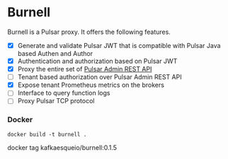 # Burnell

Burnell is a Pulsar proxy. It offers the following features.

- [x] Generate and validate Pulsar JWT that is compatible with Pulsar Java based Authen and Author
- [x] Authentication and authorization based on Pulsar JWT
- [x] Proxy the entire set of [Pulsar Admin REST API](https://pulsar.apache.org/admin-rest-api/)
- [ ] Tenant based authorization over Pulsar Admin REST API
- [x] Expose tenant Prometheus metrics on the brokers
- [ ] Interface to query function logs
- [ ] Proxy Pulsar TCP protocol

### Docker

```
docker build -t burnell .
```

docker tag kafkaesqueio/burnell:0.1.5